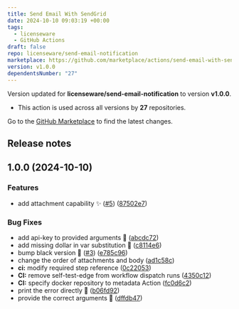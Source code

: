 ```yaml
---
title: Send Email With SendGrid
date: 2024-10-10 09:03:19 +00:00
tags:
  - licenseware
  - GitHub Actions
draft: false
repo: licenseware/send-email-notification
marketplace: https://github.com/marketplace/actions/send-email-with-sendgrid
version: v1.0.0
dependentsNumber: "27"
---
```



Version updated for **licenseware/send-email-notification** to version **v1.0.0**.
- This action is used across all versions by **27** repositories.

Go to the [GitHub Marketplace](https://github.com/marketplace/actions/send-email-with-sendgrid) to find the latest changes.

## Release notes

## 1.0.0 (2024-10-10)


### Features

* add attachment capability ✨ ([#5](https://github.com/licenseware/send-email-notification/issues/5)) ([87502e7](https://github.com/licenseware/send-email-notification/commit/87502e79e2611275a74c37707bd65b5b2cbf76fb))


### Bug Fixes

* add api-key to provided arguments 🐛 ([abcdc72](https://github.com/licenseware/send-email-notification/commit/abcdc727f5ef591e05ce7aac47be62c4714c56bf))
* add missing dollar in var substitution 🐛 ([c8114e6](https://github.com/licenseware/send-email-notification/commit/c8114e6868d05c998d64b838e1472f2aaa17c62a))
* bump black version 📌 ([#3](https://github.com/licenseware/send-email-notification/issues/3)) ([e785c96](https://github.com/licenseware/send-email-notification/commit/e785c96d8ec4755c5588958d4f95c8e6c208f610))
* change the order of attachments and body ([ad1c58c](https://github.com/licenseware/send-email-notification/commit/ad1c58cb27d2e09fec10d4ea31c46dbbebaca564))
* **ci:** modify required step reference ([0c22053](https://github.com/licenseware/send-email-notification/commit/0c22053749b0ec660b72d9e13793573e9804ab6f))
* **CI:** remove self-test-edge from workflow dispatch runs ([4350c12](https://github.com/licenseware/send-email-notification/commit/4350c12a13ffe65a7b155558d896c1973b3b6330))
* **CI:** specify docker repository to metadata Action ([fc0d6c2](https://github.com/licenseware/send-email-notification/commit/fc0d6c2a2c8427be40631ad9711e1c19cb9c25d9))
* print the error directly 🐛 ([b06fd92](https://github.com/licenseware/send-email-notification/commit/b06fd92926e7df217197e27c71b4a77830516f81))
* provide the correct arguments 🐛 ([dffdb47](https://github.com/licenseware/send-email-notification/commit/dffdb47af97b895194358a8397061f458851ae52))
